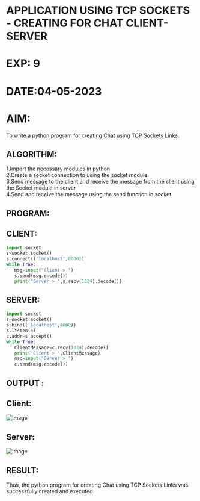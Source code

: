 # APPLICATION USING TCP SOCKETS - CREATING FOR CHAT CLIENT-SERVER
# EXP: 9
# DATE:04-05-2023
# AIM:
To write a python program for creating Chat using TCP Sockets Links.

## ALGORITHM:
1.Import the necessary modules in python <br>
2.Create a socket connection to using the socket module. <br>
3.Send message to the client and receive the message from the client using the Socket module in server <br>
4.Send and receive the message using the send function in socket. <br>
## PROGRAM:
## CLIENT:
```py
import socket
s=socket.socket()
s.connect(('localhost',8000))
while True:
   msg=input("Client > ")
   s.send(msg.encode())
   print("Server > ",s.recv(1024).decode())
```
## SERVER:
```py
import socket
s=socket.socket()
s.bind(('localhost',8000))
s.listen(5)
c,addr=s.accept()
while True:
   ClientMessage=c.recv(1024).decode()
   print("Client > ",ClientMessage)
   msg=input("Server > ")
   c.send(msg.encode())
```
## OUTPUT :
## Client:
![image](https://github.com/Bhargava-123/EX-9/assets/85554376/c7aadacd-2bbe-4dbb-89d4-47adde25f125)


## Server:
![image](https://github.com/Bhargava-123/EX-9/assets/85554376/3581a70e-ded6-4b63-b648-6769ed32de6d)


## RESULT:
Thus, the python program for creating Chat using TCP Sockets Links was successfully created and executed.
